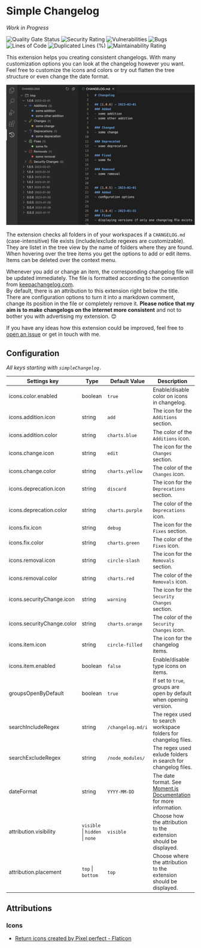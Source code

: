 # Simple Changelog

*Work in Progress*

<!-- project badges -->
![Quality Gate Status](https://sq.srv.tobiaswaelde.com/api/project_badges/measure?project=tobiaswaelde_vscode-simple-changelog_AYYNH-cHlG8PXLMOvYAo&metric=alert_status&token=7f170d74c3a50c043e1fe23a70a0fe864db95a72)
![Security Rating](https://sq.srv.tobiaswaelde.com/api/project_badges/measure?project=tobiaswaelde_vscode-simple-changelog_AYYNH-cHlG8PXLMOvYAo&metric=security_rating&token=7f170d74c3a50c043e1fe23a70a0fe864db95a72)
![Vulnerabilities](https://sq.srv.tobiaswaelde.com/api/project_badges/measure?project=tobiaswaelde_vscode-simple-changelog_AYYNH-cHlG8PXLMOvYAo&metric=vulnerabilities&token=7f170d74c3a50c043e1fe23a70a0fe864db95a72)
![Bugs](https://sq.srv.tobiaswaelde.com/api/project_badges/measure?project=tobiaswaelde_vscode-simple-changelog_AYYNH-cHlG8PXLMOvYAo&metric=bugs&token=7f170d74c3a50c043e1fe23a70a0fe864db95a72)
![Lines of Code](https://sq.srv.tobiaswaelde.com/api/project_badges/measure?project=tobiaswaelde_vscode-simple-changelog_AYYNH-cHlG8PXLMOvYAo&metric=ncloc&token=7f170d74c3a50c043e1fe23a70a0fe864db95a72)
![Duplicated Lines (%)](https://sq.srv.tobiaswaelde.com/api/project_badges/measure?project=tobiaswaelde_vscode-simple-changelog_AYYNH-cHlG8PXLMOvYAo&metric=duplicated_lines_density&token=7f170d74c3a50c043e1fe23a70a0fe864db95a72)
![Maintainability Rating](https://sq.srv.tobiaswaelde.com/api/project_badges/measure?project=tobiaswaelde_vscode-simple-changelog_AYYNH-cHlG8PXLMOvYAo&metric=sqale_rating&token=7f170d74c3a50c043e1fe23a70a0fe864db95a72)

This extension helps you creating consistent changelogs. With many customization options you can look at the changelog however you want. Feel free to customize the icons and colors or try out flatten the tree structure or even change the date format.

![Overview](assets/images/overview.png)

The extension checks all folders in of your workspaces if a `CHANGELOG.md` (case-intensitive) file exists (include/exclude regexes are customizable). They are listet in the tree view by the name of folders where they are found. \
When hovering over the tree items you get the options to add or edit items. Items can be deleted over the context menu.

Whenever you add or change an item, the corresponding changelog file will be updated immediately. The file is formatted according to the convention from [keepachangelog.com](https://keepachangelog.com).\
By default, there is an attribution to this extension right below the title. There are configuration options to turn it into a markdown comment, change its position in the file or completely remove it. **Please notice that my aim is to make changelogs on the internet more consistent** and not to bother you with advertising my extension. 😊

If you have any ideas how this extension could be improved, feel free to [open an issue](https://github.com/tobiaswaelde/vscode-simple-changelog/issues) or get in touch with me. 

## Configuration

*All keys starting with `simpleChangelog.`*

| Settings key               | Type                            | Default Value     | Description                                                                                                          |
| -------------------------- | ------------------------------- | ----------------- | -------------------------------------------------------------------------------------------------------------------- |
| icons.color.enabled        | boolean                         | `true`            | Enable/disable color on icons in changelog.                                                                          |
| icons.addition.icon        | string                          | `add`             | The icon for the `Additions` section.                                                                                |
| icons.addition.color       | string                          | `charts.blue`     | The color of the `Additions` icon.                                                                                   |
| icons.change.icon          | string                          | `edit`            | The icon for the `Changes` section.                                                                                  |
| icons.change.color         | string                          | `charts.yellow`   | The color of the `Changes` icon.                                                                                     |
| icons.deprecation.icon     | string                          | `discard`         | The icon for the `Deprecations` section.                                                                             |
| icons.deprecation.color    | string                          | `charts.purple`   | The color of the `Deprecations` icon.                                                                                |
| icons.fix.icon             | string                          | `debug`           | The icon for the `Fixes` section.                                                                                    |
| icons.fix.color            | string                          | `charts.green`    | The color of the `Fixes` icon.                                                                                       |
| icons.removal.icon         | string                          | `circle-slash`    | The icon for the `Removals` section.                                                                                 |
| icons.removal.color        | string                          | `charts.red`      | The color of the `Removals` icon.                                                                                    |
| icons.securityChange.icon  | string                          | `warning`         | The icon for the `Security Changes` section.                                                                         |
| icons.securityChange.color | string                          | `charts.orange`   | The color of the `Security Changes` icon.                                                                            |
| icons.item.icon            | string                          | `circle-filled`   | The icon for the changelog items.                                                                                    |
| icons.item.enabled         | boolean                         | `false`           | Enable/disable type icons on items.                                                                                  |
| groupsOpenByDefault        | boolean                         | `true`            | If set to `true`, groups are open by default when opening version.                                                   |
| searchIncludeRegex         | string                          | `/changelog.md/i` | The regex used to search workspace folders for changelog files.                                                      |
| searchExcludeRegex         | string                          | `/node_modules/`  | The regex used exlude folders in search for changelog files.                                                         |
| dateFormat                 | string                          | `YYYY-MM-DD`      | The date format. See [Moment.js Documentation](https://momentjs.com/docs/#/displaying/format/) for more information. |
| attribution.visibility     | `visible` \| `hidden` \| `none` | `visible`         | Choose how the attribution to the extension should be displayed.                                                     |
| attribution.placement      | `top` \| `bottom`               | `top`             | Choose where the attribution to the extension should be displayed.                                                   |


## Attributions
### Icons
- [Return icons created by Pixel perfect - Flaticon](https://www.flaticon.com/free-icons/return)